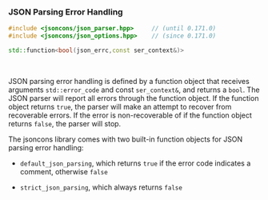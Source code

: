 ### JSON Parsing Error Handling

```cpp
#include <jsoncons/json_parser.hpp>     // (until 0.171.0)
#include <jsoncons/json_options.hpp>    // (since 0.171.0)

std::function<bool(json_errc,const ser_context&)>
```

<br>

JSON parsing error handling is defined by a function object that receives arguments 
`std::error_code` and const `ser_context&`, and returns a `bool`. The JSON parser will report all errors
through the function object. If the function object returns `true`, the parser
will make an attempt to recover from recoverable errors. If the error is non-recoverable of if the function object
returns `false`, the parser will stop. 

The jsoncons library comes with two built-in function objects for JSON parsing error handling:

- `default_json_parsing`, which returns `true` if the error code indicates a comment, otherwise `false`

- `strict_json_parsing`, which always returns `false`



    

